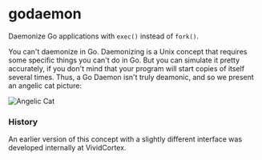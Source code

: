 godaemon
========

Daemonize Go applications with `exec()` instead of `fork()`.

You can't daemonize in Go. Daemonizing is a Unix concept that requires
some specific things you can't do in Go. But you can simulate it pretty
accurately, if you don't mind that your program will start copies of itself
several times. Thus, a Go Daemon isn't truly deamonic, and so we present an angelic cat picture:

![Angelic Cat](http://f.cl.ly/items/2b0y0n3W2W1H0S1K3g0g/angelic-cat.jpg)

### History

An earlier version of this concept with a slightly different interface was
developed internally at VividCortex.
